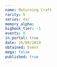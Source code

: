 ```yaml
---
name: Returning Craft
rarity: 5
series: dsc
memory_alpha:
bigbook_tier: -1
events: 0
in_portal: true
date: 26/09/2019
obtained: Event
mega: false
published: true
---
```



